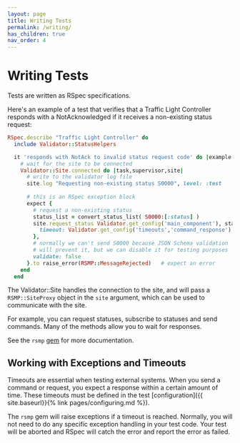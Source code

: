 ```yaml
---
layout: page
title: Writing Tests
permalink: /writing/
has_children: true
nav_order: 4
---
```


# Writing Tests
Tests are written as RSpec specifications.

Here's an example of a test that verifies that a Traffic Light Controller responds with a NotAcknowledged if it receives a non-existing status request:

```ruby
RSpec.describe "Traffic Light Controller" do
  include Validator::StatusHelpers

  it 'responds with NotAck to invalid status request code' do |example|
    # wait for the site to be connected
    Validator::Site.connected do |task,supervisor,site|
      # write to the validator log file
      site.log "Requesting non-existing status S0000", level: :test
      
      # this is an RSpec exception block
      expect {
        # request a non-existing status
        status_list = convert_status_list( S0000:[:status] )
        site.request_status Validator.get_config('main_component'), status_list, collect: {
          timeout: Validator.get_config('timeouts','command_response')
        },
        # normally we can't send S0000 because JSON Schema validation
        # will prevent it, but we can disable it for testing purposes
        validate: false
      }.to raise_error(RSMP::MessageRejected)   # expect an error
    end
  end
```

The Validator::Site handles the connection to the site, and will pass a `RSMP::SiteProxy` object in the `site` argument, which can be used to communicate with the site. 

For example, you can request statuses, subscribe to statuses and send commands. Many of the methods allow you to wait for responses.

See the `rsmp` [gem](https://github.com/rsmp-nordic/rsmp) for more documentation.

## Working with Exceptions and Timeouts
Timeouts are essential when testing external systems. When you send a command or request, you expect a response within a certain amount of time. These timeouts must be defined in the test [configuration]({{ site.baseurl}}{% link pages/configuring.md %}).

The `rsmp` gem will raise exceptions if a timeout is reached. Normally, you will not need to do any specific exception handling in your test code. Your test will be aborted and RSpec will catch the error and report the error as failed.

